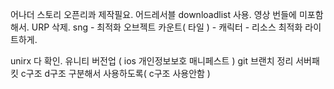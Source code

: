 어나더 스토리 오픈리콰 제작필요. 
어드레서블 downloadlist 사용. 
영상 번들에 미포함해서. 
URP 삭제. 
sng - 최적화 오브젝트 카운트( 타일 ) 
	- 캐릭터 
	- 리소스 최적화 라이트하게. 

unirx 다 확인.
유니티 버전업 ( ios 개인정보보호 매니페스트 ) 
git 브랜치 정리 
서버패킷 c구조 d구조 구분해서 사용하도록( c구조 사용안함 ) 